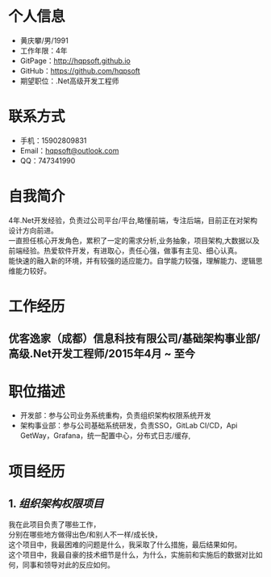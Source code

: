 # 个人信息
* 黄庆攀/男/1991
* 工作年限：4年
* GitPage：http://hqpsoft.github.io 
* GitHub：https://github.com/hqpsoft
* 期望职位：.Net高级开发工程师

# 联系方式
* 手机：15902809831
* Email：hqpsoft@outlook.com
* QQ：747341990

# 自我简介
4年.Net开发经验，负责过公司平台/平台,略懂前端，专注后端，目前正在对架构设计方向前进。  
一直担任核心开发角色，累积了一定的需求分析,业务抽象，项目架构,大数据以及前端经验。热爱软件开发，有进取心，责任心强，做事有主见、细心认真。  
能快速的融入新的环境，并有较强的适应能力。自学能力较强，理解能力、逻辑思维能力较好。 

# 工作经历
## 优客逸家（成都）信息科技有限公司/基础架构事业部/高级.Net开发工程师/2015年4月 ~ 至今

# 职位描述
* 开发部：参与公司业务系统重构，负责组织架构权限系统开发
* 架构事业部：参与公司基础系统研发，负责SSO，GitLab CI/CD，Api GetWay，Grafana，统一配置中心，分布式日志/缓存,


# 项目经历

## 1.  ***组织架构权限项目***
我在此项目负责了哪些工作，  
分别在哪些地方做得出色/和别人不一样/成长快，  
这个项目中，我最困难的问题是什么，我采取了什么措施，最后结果如何。  
这个项目中，我最自豪的技术细节是什么，为什么，实施前和实施后的数据对比如何，同事和领导对此的反应如何。  

